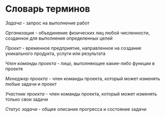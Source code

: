 # Словарь терминов

*Задача* - запрос на выполнение работ

*Организация* - объединение физических лиц любой численности, созданное для выполнения определенных целей

*Проект* - временное предприятие, направленное на создание уникального продукта, услуги или результата

*Член команды проекта* - лицо, выполняющее какие-либо функции в проекте

*Менеджер проекта* - член команды проекта, который может изменять любые задачи и проект

*Участник проекта* - член команды проекта, который может изменять только свои задачи

*Статус задачи* - общее описание прогресса и состояние задачи
